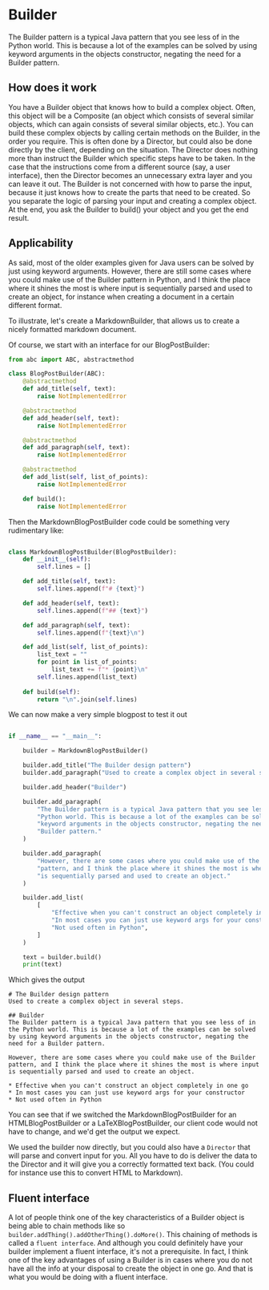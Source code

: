 # Builder

The Builder pattern is a typical Java pattern that you see less of in the 
Python world. This is because a lot of the examples can be solved by using 
keyword arguments in the objects constructor, negating the need for a Builder pattern.

## How does it work

You have a Builder object that knows how to build a complex object. Often, this 
object will be a Composite (an object which consists of several similar objects, 
which can again consists of several similar objects, etc.). You can build these 
complex objects by calling certain methods on the Builder, in the order you require.
This is often done by a Director, but could also be done directly by the client, 
depending on the situation. The Director does nothing more than instruct the Builder
which specific steps have to be taken. In the case that the instructions come from a
different source (say, a user interface), then the Director becomes an unnecessary 
extra layer and you can leave it out.
The Builder is not concerned with how to parse the input, because it just knows how to create the parts that need to be created.
So you separate the logic of parsing your input and creating a complex object. 
At the end, you ask the Builder to build() your object and you get the end result.


## Applicability

As said, most of the older examples given for Java users can be solved by just using
keyword arguments. However, there are still some cases where you could make use of the 
Builder pattern in Python, and I think the place where it shines the most is where 
input is sequentially parsed and used to create an object, for instance when creating
a document in a certain different format.

To illustrate, let's create a MarkdownBuilder, that allows us to create a nicely
formatted markdown document.

Of course, we start with an interface for our BlogPostBuilder:

```python
from abc import ABC, abstractmethod

class BlogPostBuilder(ABC):
    @abstractmethod
    def add_title(self, text):
        raise NotImplementedError

    @abstractmethod
    def add_header(self, text):
        raise NotImplementedError

    @abstractmethod
    def add_paragraph(self, text):
        raise NotImplementedError

    @abstractmethod
    def add_list(self, list_of_points):
        raise NotImplementedError

    def build():
        raise NotImplementedError
```

Then the MarkdownBlogPostBuilder code could be something very rudimentary like:

```python

class MarkdownBlogPostBuilder(BlogPostBuilder):
    def __init__(self):
        self.lines = []

    def add_title(self, text):
        self.lines.append(f"# {text}")

    def add_header(self, text):
        self.lines.append(f"## {text}")

    def add_paragraph(self, text):
        self.lines.append(f"{text}\n")

    def add_list(self, list_of_points):
        list_text = ""
        for point in list_of_points:
            list_text += f"* {point}\n"
        self.lines.append(list_text)
    
    def build(self):
        return "\n".join(self.lines)

```

We can now make a very simple blogpost to test it out

```python

if __name__ == "__main__":

    builder = MarkdownBlogPostBuilder()

    builder.add_title("The Builder design pattern")
    builder.add_paragraph("Used to create a complex object in several steps.")

    builder.add_header("Builder")

    builder.add_paragraph(
        "The Builder pattern is a typical Java pattern that you see less of in the "
        "Python world. This is because a lot of the examples can be solved by using "
        "keyword arguments in the objects constructor, negating the need for a "
        "Builder pattern."
    )

    builder.add_paragraph(
        "However, there are some cases where you could make use of the Builder "
        "pattern, and I think the place where it shines the most is where input "
        "is sequentially parsed and used to create an object."
    )

    builder.add_list(
        [
            "Effective when you can't construct an object completely in one go",
            "In most cases you can just use keyword args for your constructor",
            "Not used often in Python",
        ]
    )

    text = builder.build()
    print(text)
```

Which gives the output
```
# The Builder design pattern
Used to create a complex object in several steps.

## Builder
The Builder pattern is a typical Java pattern that you see less of in the Python world. This is because a lot of the examples can be solved by using keyword arguments in the objects constructor, negating the need for a Builder pattern.

However, there are some cases where you could make use of the Builder pattern, and I think the place where it shines the most is where input is sequentially parsed and used to create an object.

* Effective when you can't construct an object completely in one go
* In most cases you can just use keyword args for your constructor
* Not used often in Python
```

You can see that if we switched the MarkdownBlogPostBuilder for an HTMLBlogPostBuilder
or a LaTeXBlogPostBuilder, our client code would not have to change, and we'd get the
output we expect.

We used the builder now directly, but you could also have a `Director` that will parse
and convert input for you. All you have to do is deliver the data to the Director and
it will give you a correctly formatted text back. (You could for instance use this to
convert HTML to Markdown).

## Fluent interface

A lot of people think one of the key characteristics of a Builder object is being able
to chain methods like so `builder.addThing().addOtherThing().doMore()`. This chaining of
methods is called a `fluent interface`. And although you could definitely have your builder
implement a fluent interface, it's not a prerequisite. In fact, I think one of the key
advantages of using a Builder is in cases where you do not have all the info at your
disposal to create the object in one go. And that is what you would be doing with a
fluent interface.